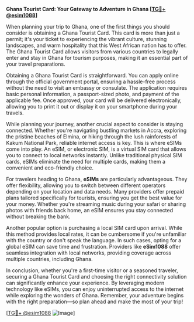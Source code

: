 **Ghana Tourist Card: Your Gateway to Adventure in Ghana [[TG💪+ @esim1088](https://t.me/s/esim1088)]**

When planning your trip to Ghana, one of the first things you should consider is obtaining a Ghana Tourist Card. This card is more than just a permit; it's your ticket to experiencing the vibrant culture, stunning landscapes, and warm hospitality that this West African nation has to offer. The Ghana Tourist Card allows visitors from various countries to legally enter and stay in Ghana for tourism purposes, making it an essential part of your travel preparations.

Obtaining a Ghana Tourist Card is straightforward. You can apply online through the official government portal, ensuring a hassle-free process without the need to visit an embassy or consulate. The application requires basic personal information, a passport-sized photo, and payment of the applicable fee. Once approved, your card will be delivered electronically, allowing you to print it out or display it on your smartphone during your travels.

While planning your journey, another crucial aspect to consider is staying connected. Whether you're navigating bustling markets in Accra, exploring the pristine beaches of Elmina, or hiking through the lush rainforests of Kakum National Park, reliable internet access is key. This is where eSIMs come into play. An eSIM, or electronic SIM, is a virtual SIM card that allows you to connect to local networks instantly. Unlike traditional physical SIM cards, eSIMs eliminate the need for multiple cards, making them a convenient and eco-friendly choice.

For travelers heading to Ghana, **eSIMs** are particularly advantageous. They offer flexibility, allowing you to switch between different operators depending on your location and data needs. Many providers offer prepaid plans tailored specifically for tourists, ensuring you get the best value for your money. Whether you're streaming music during your safari or sharing photos with friends back home, an eSIM ensures you stay connected without breaking the bank.

Another popular option is purchasing a local SIM card upon arrival. While this method provides local rates, it can be cumbersome if you're unfamiliar with the country or don't speak the language. In such cases, opting for a global eSIM can save time and frustration. Providers like **eSim1088** offer seamless integration with local networks, providing coverage across multiple countries, including Ghana.

In conclusion, whether you're a first-time visitor or a seasoned traveler, securing a Ghana Tourist Card and choosing the right connectivity solution can significantly enhance your experience. By leveraging modern technology like eSIMs, you can enjoy uninterrupted access to the internet while exploring the wonders of Ghana. Remember, your adventure begins with the right preparation—so plan ahead and make the most of your trip!

[[TG💪+ @esim1088](https://t.me/s/esim1088) ![Image](https://i.postimg.cc/Y0z9fWf4/image.png)]